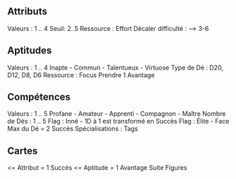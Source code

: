 ## Attributs
Valeurs : 1 .. 4
Seuil: 2..5
Ressource : Effort
Décaler difficulté : —> 3-6

## Aptitudes 
Valeurs : 1 .. 4
Inapte - Commun - Talentueux - Virtuose
Type de Dé : D20, D12, D8, D6
Ressource : Focus
Prendre 1 Avantage

## Compétences
Valeurs : 1 .. 5
Profane - Amateur - Apprenti - Compagnon - Maître
Nombre de Dés : 1 .. 5
Flag : Inné - 1D à 1 est transformé en Succès 
Flag : Élite - Face Max du Dé = 2 Succès 
Spécialisations : Tags

## Cartes
<= Attribut = 1 Succès
<= Aptitude = 1 Avantage
Suite
Figures